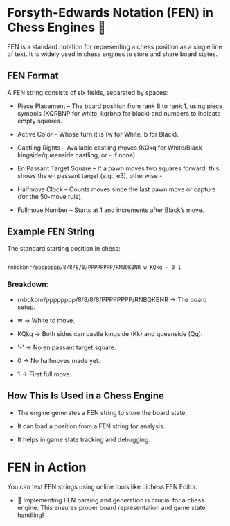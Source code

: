 # Forsyth-Edwards Notation (FEN) in Chess Engines 🏁

FEN is a standard notation for representing a chess position as a single line of text. It is widely used in chess engines to store and share board states.

## FEN Format

A FEN string consists of six fields, separated by spaces:

- Piece Placement – The board position from rank 8 to rank 1, using piece symbols (KQRBNP for white, kqrbnp for black) and numbers to indicate empty squares.

- Active Color – Whose turn it is (w for White, b for Black).

- Castling Rights – Available castling moves (KQkq for White/Black kingside/queenside castling, or - if none).

- En Passant Target Square – If a pawn moves two squares forward, this shows the en passant target (e.g., e3), otherwise -.

- Halfmove Clock – Counts moves since the last pawn move or capture (for the 50-move rule).

- Fullmove Number – Starts at 1 and increments after Black’s move.

## Example FEN String

The standard starting position in chess:
```console

rnbqkbnr/pppppppp/8/8/8/8/PPPPPPPP/RNBQKBNR w KQkq - 0 1
```

### Breakdown:

- rnbqkbnr/pppppppp/8/8/8/8/PPPPPPPP/RNBQKBNR → The board setup.

- w → White to move.

- KQkq → Both sides can castle kingside (Kk) and queenside (Qq).

- '-' → No en passant target square.

- 0 → No halfmoves made yet.

- 1 → First full move.

## How This Is Used in a Chess Engine

- The engine generates a FEN string to store the board state.

- It can load a position from a FEN string for analysis.

- It helps in game state tracking and debugging.

# FEN in Action
You can test FEN strings using online tools like Lichess FEN Editor.

- 📌 Implementing FEN parsing and generation is crucial for a chess engine. This ensures proper board representation and game state handling!

